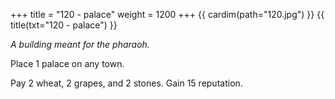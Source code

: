 +++
title = "120 - palace"
weight = 1200
+++
{{ cardim(path="120.jpg") }}
{{ title(txt="120 - palace") }}

*A building meant for the pharaoh.*

Place 1 palace on any town.

Pay 2 wheat, 2 grapes, and 2 stones. Gain 15 reputation.
